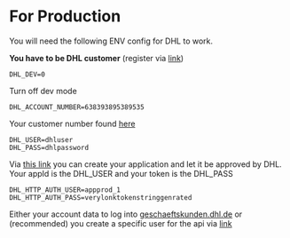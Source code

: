 # For Production

You will need the following ENV config for DHL to work.

**You have to be DHL customer** (register via [link](https://www.dhl.de/de/geschaeftskunden/paket/kunde-werden/angebot-dhl-geschaeftskunden-online.html))

```
DHL_DEV=0
```
Turn off dev mode

```
DHL_ACCOUNT_NUMBER=638393895389535
```
Your customer number found [here](https://geschaeftskunden.dhl.de/frame/customeradministration/customerdataoverview)

```
DHL_USER=dhluser
DHL_PASS=dhlpassword
```
Via [this link](https://entwickler.dhl.de/group/ep/myapps) you can create your application and let it be approved by DHL.
Your appId is the DHL_USER and your token is the DHL_PASS

```
DHL_HTTP_AUTH_USER=appprod_1
DHL_HTTP_AUTH_PASS=verylonktokenstringgenrated
```
Either your account data to log into [geschaeftskunden.dhl.de](geschaeftskunden.dhl.de) or (recommended)
you create a specific user for the api via [link](https://geschaeftskunden.dhl.de/frame/customeradministration/externaluseradministration)
